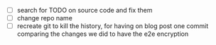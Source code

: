- [ ] search for TODO on source code and fix them
- [ ] change repo name
- [ ] recreate git to kill the history, for having on blog post one commit comparing the changes we did to have the e2e encryption
